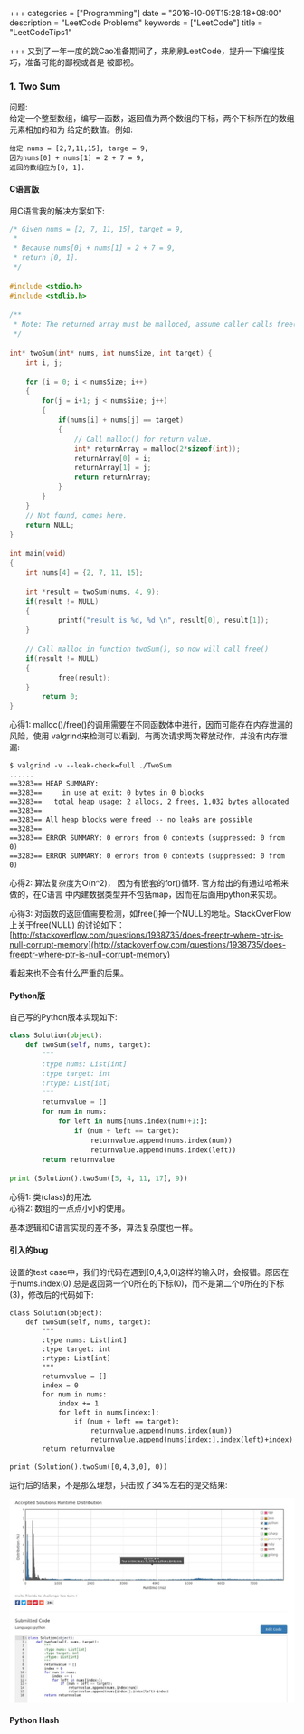 +++
categories = ["Programming"]
date = "2016-10-09T15:28:18+08:00"
description = "LeetCode Problems"
keywords = ["LeetCode"]
title = "LeetCodeTips1"

+++
又到了一年一度的跳Cao准备期间了，来刷刷LeetCode，提升一下编程技巧，准备可能的鄙视或者是
被鄙视。    

### 1. Two Sum
问题:    
给定一个整型数组，编写一函数，返回值为两个数组的下标，两个下标所在的数组元素相加的和为
给定的数值。例如:    

```
给定 nums = [2,7,11,15], targe = 9,     
因为nums[0] + nums[1] = 2 + 7 = 9,
返回的数组应为[0, 1].
```

#### C语言版
用C语言我的解决方案如下:    

```c
/* Given nums = [2, 7, 11, 15], target = 9,
 *
 * Because nums[0] + nums[1] = 2 + 7 = 9,
 * return [0, 1].
 */

#include <stdio.h>
#include <stdlib.h>

/**
 * Note: The returned array must be malloced, assume caller calls free().
 */

int* twoSum(int* nums, int numsSize, int target) {
	int i, j;

	for (i = 0; i < numsSize; i++)
	{
		for(j = i+1; j < numsSize; j++)
		{
			if(nums[i] + nums[j] == target)
			{
				// Call malloc() for return value.
				int* returnArray = malloc(2*sizeof(int));
				returnArray[0] = i;
				returnArray[1] = j;
				return returnArray;
			}
		}
	}
	// Not found, comes here.
	return NULL;
}

int main(void)
{
	int nums[4] = {2, 7, 11, 15};

	int *result = twoSum(nums, 4, 9);
	if(result != NULL)
	{
	        printf("result is %d, %d \n", result[0], result[1]);
	}

	// Call malloc in function twoSum(), so now will call free()
	if(result != NULL)
	{
	        free(result);
	}
        return 0;
}

```

心得1: malloc()/free()的调用需要在不同函数体中进行，因而可能存在内存泄漏的风险，使用
valgrind来检测可以看到，有两次请求两次释放动作，并没有内存泄漏:    

```
$ valgrind -v --leak-check=full ./TwoSum
......
==3283== HEAP SUMMARY:
==3283==     in use at exit: 0 bytes in 0 blocks
==3283==   total heap usage: 2 allocs, 2 frees, 1,032 bytes allocated
==3283== 
==3283== All heap blocks were freed -- no leaks are possible
==3283== 
==3283== ERROR SUMMARY: 0 errors from 0 contexts (suppressed: 0 from 0)
==3283== ERROR SUMMARY: 0 errors from 0 contexts (suppressed: 0 from 0)
```

心得2: 算法复杂度为O(n^2)， 因为有嵌套的for()循环. 官方给出的有通过哈希来做的，在C语言
中内建数据类型并不包括map，因而在后面用python来实现。   

心得3: 对函数的返回值需要检测，如free()掉一个NULL的地址。StackOverFlow上关于free(NULL)
的讨论如下：    
[http://stackoverflow.com/questions/1938735/does-freeptr-where-ptr-is-null-corrupt-memory](http://stackoverflow.com/questions/1938735/does-freeptr-where-ptr-is-null-corrupt-memory)    

看起来也不会有什么严重的后果。   

#### Python版
自己写的Python版本实现如下:    

```python
class Solution(object):
    def twoSum(self, nums, target):
        """
        :type nums: List[int]
        :type target: int
        :rtype: List[int]
        """
        returnvalue = []
        for num in nums:
            for left in nums[nums.index(num)+1:]:
                if (num + left == target):
                    returnvalue.append(nums.index(num))
                    returnvalue.append(nums.index(left))
        return returnvalue

print (Solution().twoSum([5, 4, 11, 17], 9))
```
心得1: 类(class)的用法.    
心得2: 数组的一点点小小的使用。    

基本逻辑和C语言实现的差不多，算法复杂度也一样。    

#### 引入的bug
设置的test case中，我们的代码在遇到[0,4,3,0]这样的输入时，会报错。原因在于nums.index(0)
总是返回第一个0所在的下标(0)，而不是第二个0所在的下标(3)，修改后的代码如下:     

```
class Solution(object):
    def twoSum(self, nums, target):
        """
        :type nums: List[int]
        :type target: int
        :rtype: List[int]
        """
        returnvalue = []
        index = 0
        for num in nums:
            index += 1
            for left in nums[index:]:
                if (num + left == target):
                    returnvalue.append(nums.index(num))
                    returnvalue.append(nums[index:].index(left)+index)
        return returnvalue

print (Solution().twoSum([0,4,3,0], 0))
```
运行后的结果，不是那么理想，只击败了34%左右的提交结果:    

![/images/2016_10_10_16_34_33_1195x858.jpg](/images/2016_10_10_16_34_33_1195x858.jpg)    

#### Python Hash

